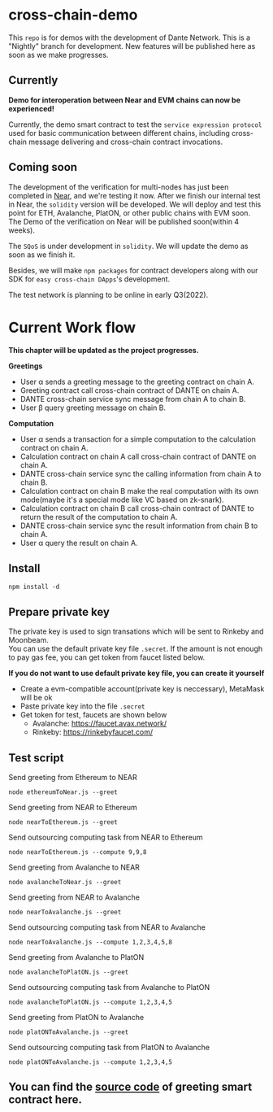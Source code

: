 # cross-chain-demo

This `repo` is for demos with the development of Dante Network. 
This is a "Nightly" branch for development. New features will be published here as soon as we make progresses.

## Currently

**Demo for interoperation between Near and EVM chains can now be experienced!**

Currently, the demo smart contract to test the `service expression protocol` used for basic communication between different chains, including cross-chain message delivering and cross-chain contract invocations. 

## Coming soon
The development of the verification for multi-nodes has just been completed in [Near](https://github.com/dantenetwork/Trustless_Bridge/tree/main/near), and we're testing it now. After we finish our internal test in Near, the `solidity` version will be developed. We will deploy and test this point for ETH, Avalanche, PlatON, or other public chains with EVM soon.
The Demo of the verification on Near will be published soon(within 4 weeks).

The `SQoS` is under development in `solidity`. We will update the demo as soon as we finish it.

Besides, we will make `npm packages` for contract developers along with our SDK for `easy cross-chain DApps`'s development.

The test network is planning to be online in early Q3(2022).

# Current Work flow

**This chapter will be updated as the project progresses.**

**Greetings**
* User α sends a greeting message to the greeting contract on chain A.
* Greeting contract call cross-chain contract of DANTE on chain A.
* DANTE cross-chain service sync message from chain A to chain B.
* User β query greeting message on chain B.


**Computation**
* User α sends a transaction for a simple computation to the calculation contract on chain A.
* Calculation contract on chain A call cross-chain contract of DANTE on chain A.
* DANTE cross-chain service sync the calling information from chain A to chain B.
* Calculation contract on chain B make the real computation with its own mode(maybe it's a special mode like VC based on zk-snark).
* Calculation contract on chain B call cross-chain contract of DANTE to return the result of the computation to chain A.
* DANTE cross-chain service sync the result information from chain B to chain A.
* User α query the result on chain A.


## Install
```
npm install -d
```

## Prepare private key
The private key is used to sign transations which will be sent to Rinkeby and Moonbeam.  
You can use the default private key file `.secret`. If the amount is not enough to pay gas fee, you can get token from faucet listed below.  

**If you do not want to use default private key file, you can create it yourself**
- Create a evm-compatible account(private key is neccessary), MetaMask will be ok
- Paste private key into the file `.secret`
- Get token for test, faucets are shown below
  - Avalanche: https://faucet.avax.network/
  - Rinkeby: https://rinkebyfaucet.com/

## Test script

Send greeting from Ethereum to NEAR
```
node ethereumToNear.js --greet
```

Send greeting from NEAR to Ethereum
```
node nearToEthereum.js --greet
```

Send outsourcing computing task from NEAR to Ethereum
```
node nearToEthereum.js --compute 9,9,8
```

Send greeting from Avalanche to NEAR
```
node avalancheToNear.js --greet
```

Send greeting from NEAR to Avalanche
```
node nearToAvalanche.js --greet
```

Send outsourcing computing task from NEAR to Avalanche
```
node nearToAvalanche.js --compute 1,2,3,4,5,8
```

Send greeting from Avalanche to PlatON
```
node avalancheToPlatON.js --greet
```
Send outsourcing computing task from Avalanche to PlatON
```
node avalancheToPlatON.js --compute 1,2,3,4,5
```

Send greeting from PlatON to Avalanche
```
node platONToAvalanche.js --greet
```
Send outsourcing computing task from PlatON to Avalanche
```
node platONToAvalanche.js --compute 1,2,3,4,5
```

## You can find the [source code](https://github.com/dantenetwork/solidity-contract-template/blob/demo-video/contracts/Greetings.sol) of greeting smart contract here.
